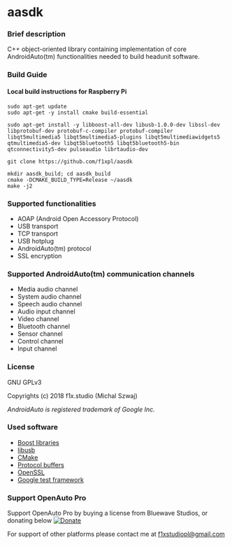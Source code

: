 
# aasdk

### Brief description
C++ object-oriented library containing implementation of core AndroidAuto(tm) functionalities needed to build headunit software.

### Build Guide
#### Local build instructions for Raspberry Pi

```
sudo apt-get update
sudo apt-get -y install cmake build-essential

sudo apt-get install -y libboost-all-dev libusb-1.0.0-dev libssl-dev libprotobuf-dev protobuf-c-compiler protobuf-compiler libqt5multimedia5 libqt5multimedia5-plugins libqt5multimediawidgets5 qtmultimedia5-dev libqt5bluetooth5 libqt5bluetooth5-bin qtconnectivity5-dev pulseaudio librtaudio-dev

git clone https://github.com/f1xpl/aasdk

mkdir aasdk_build; cd aasdk_build
cmake -DCMAKE_BUILD_TYPE=Release ~/aasdk
make -j2
```

### Supported functionalities
 - AOAP (Android Open Accessory Protocol)
 - USB transport
 - TCP transport
 - USB hotplug
 - AndroidAuto(tm) protocol
 - SSL encryption

### Supported AndroidAuto(tm) communication channels
 - Media audio channel
 - System audio channel
 - Speech audio channel
 - Audio input channel
 - Video channel
 - Bluetooth channel
 - Sensor channel
 - Control channel
 - Input channel

### License
GNU GPLv3

Copyrights (c) 2018 f1x.studio (Michal Szwaj)

*AndroidAuto is registered trademark of Google Inc.*

### Used software
 - [Boost libraries](http://www.boost.org/)
 - [libusb](http://libusb.info/)
 - [CMake](https://cmake.org/)
 - [Protocol buffers](https://developers.google.com/protocol-buffers/)
 - [OpenSSL](https://www.openssl.org/)
 - [Google test framework](https://github.com/google/googletest)

### Support OpenAuto Pro

Support OpenAuto Pro by buying a license from Bluewave Studios, or donating below
[![Donate](https://img.shields.io/badge/Donate-PayPal-green.svg)](https://www.paypal.com/cgi-bin/webscr?cmd=_s-xclick&hosted_button_id=9YH2QCXZ3YZXJ)

For support of other platforms please contact me at f1xstudiopl@gmail.com
